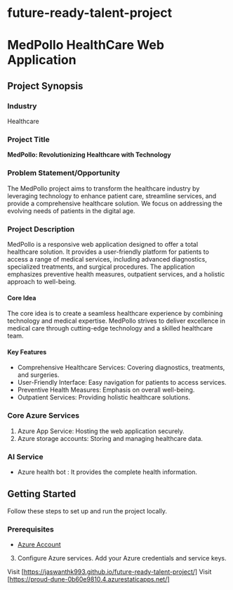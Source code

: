 # future-ready-talent-project
# MedPollo HealthCare Web Application

## Project Synopsis

### Industry
Healthcare

### Project Title
**MedPollo: Revolutionizing Healthcare with Technology**

### Problem Statement/Opportunity
The MedPollo project aims to transform the healthcare industry by leveraging technology to enhance patient care, streamline services, and provide a comprehensive healthcare solution. We focus on addressing the evolving needs of patients in the digital age.

### Project Description
MedPollo is a responsive web application designed to offer a total healthcare solution. It provides a user-friendly platform for patients to access a range of medical services, including advanced diagnostics, specialized treatments, and surgical procedures. The application emphasizes preventive health measures, outpatient services, and a holistic approach to well-being.

#### Core Idea
The core idea is to create a seamless healthcare experience by combining technology and medical expertise. MedPollo strives to deliver excellence in medical care through cutting-edge technology and a skilled healthcare team.

#### Key Features
- Comprehensive Healthcare Services: Covering diagnostics, treatments, and surgeries.
- User-Friendly Interface: Easy navigation for patients to access services.
- Preventive Health Measures: Emphasis on overall well-being.
- Outpatient Services: Providing holistic healthcare solutions.

### Core Azure Services
1. Azure App Service: Hosting the web application securely.
2. Azure storage accounts: Storing and managing healthcare data.

### AI Service
- Azure health bot : It provides the complete health information.


## Getting Started
Follow these steps to set up and run the project locally.

### Prerequisites
- [Azure Account](https://azure.microsoft.com/)

3. Configure Azure services. Add your Azure credentials and service keys.

Visit [https://jaswanthk993.github.io/future-ready-talent-project/]
Visit [https://proud-dune-0b60e9810.4.azurestaticapps.net/]
